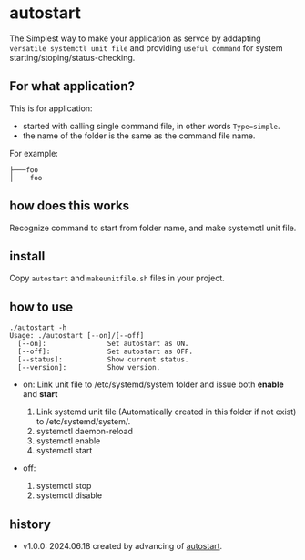 # autostart
The Simplest way to make your application as servce by addapting ``versatile systemctl unit file`` and providing ``useful command`` for system starting/stoping/status-checking.

## For what application?
This is for application:

- started with calling single command file, in other words ``Type=simple``.
- the name of the folder is the same as the command file name.

For example:

```
├───foo
│    foo

```

## how does this works
Recognize command to start from folder name, and make systemctl unit file.


## install
Copy ```autostart``` and ```makeunitfile.sh``` files in your project.

## how to use
```
./autostart -h
Usage: ./autostart [--on]/[--off]
  [--on]:               Set autostart as ON. 
  [--off]:              Set autostart as OFF. 
  [--status]:           Show current status. 
  [--version]:          Show version.
```

- on: 
  Link unit file to /etc/systemd/system folder and issue both **enable** and **start**
  
  1. Link systemd unit file (Automatically created in this folder if not exist) to /etc/systemd/system/.
  2. systemctl daemon-reload
  3. systemctl enable
  4. systemctl start
 
- off:  
  1. systemctl stop
  2. systemctl disable


## history
- v1.0.0: 2024.06.18 created by advancing of [autostart](https://github.com/UedaTakeyuki/autostart).
